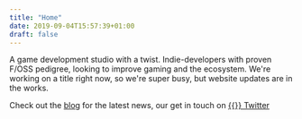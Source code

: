 ```yaml
---
title: "Home"
date: 2019-09-04T15:57:39+01:00
draft: false
---
```


A game development studio with a twist. Indie-developers with proven F/OSS pedigree, looking to improve gaming and the
ecosystem. We're working on a title right now, so we're super busy, but website updates are in the works.

Check out the [blog](/blog/) for the latest news, our get in touch on [{{<fontawesome twitter>}} Twitter](https://twitter.com/LispySnakeLtd)
